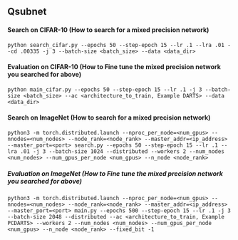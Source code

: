 ## Qsubnet

#### Search on CIFAR-10 (How to search for a mixed precision network)
```
python search_cifar.py --epochs 50 --step-epoch 15 --lr .1 --lra .01 --cd .00335 -j 3 --batch-size <batch_size> --data <data_dir>
```

#### Evaluation on CIFAR-10 (How to Fine tune the mixed precision network you searched for above)
```
python main_cifar.py --epochs 50 --step-epoch 15 --lr .1 -j 3 --batch-size <batch_size> --ac <architecture_to_train, Example DARTS> --data <data_dir>
```

#### Search on ImageNet (How to search for a mixed precision network)
```
python3 -m torch.distributed.launch --nproc_per_node=<num_gpus> --nnodes=<num_nodes> --node_rank=<node_rank> --master_addr=<ip_address> --master_port=<port> search.py --epochs 50 --step-epoch 15 --lr .1 --lra .01 -j 3 --batch-size 1024 --distributed --workers 2 --num_nodes <num_nodes> --num_gpus_per_node <num_gpus> --n_node <node_rank>
```
##### Evaluation on ImageNet (How to Fine tune the mixed precision network you searched for above)
```
python3 -m torch.distributed.launch --nproc_per_node=<num_gpus> --nnodes=<num_nodes> --node_rank=<node_rank> --master_addr=<ip_address> --master_port=<port> main.py --epochs 500 --step-epoch 15 --lr .1 -j 3 --batch-size 2048 --distributed --ac <architecture_to_train, Example PCDARTS> --workers 2 --num_nodes <num_nodes> --num_gpus_per_node <num_gpus> --n_node <node_rank> --fixed_bit -1
```
